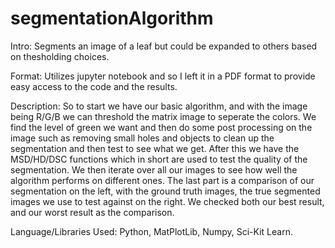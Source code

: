# segmentationAlgorithm
Intro: Segments an image of a leaf but could be expanded to others based on thesholding choices.

Format: Utilizes jupyter notebook and so I left it in a PDF format to provide easy access to the code and the results.

Description: So to start we have our basic algorithm, and with the image being R/G/B we can threshold the matrix image to seperate the colors. We find the level of green we want and then do some post processing on the image such as removing small holes and objects to clean up the segmentation and then test to see what we get. After this we have the MSD/HD/DSC functions which in short are used to test the quality of the segmentation. We then iterate over all our images to see how well the algorithm performs on different ones. The last part is a comparison of our segmentation on the left, with the ground truth images, the true segmented images we use to test against on the right. We checked both our best result, and our worst result as the comparison.


Language/Libraries Used: Python, MatPlotLib, Numpy, Sci-Kit Learn.
